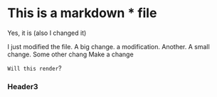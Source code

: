 # This is a markdown * file

Yes, it is (also I changed it)

I just modified the file.
A big change.
a modification. Another.
A small change.
Some other chang
Make a change

`Will this render`?

### Header3

